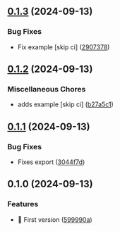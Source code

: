 

## [0.1.3](https://github.com/AlejandroRM-DEV/Leaflet.MarkerMotion-React/compare/0.1.2...0.1.3) (2024-09-13)


### Bug Fixes

* Fix example [skip ci] ([2907378](https://github.com/AlejandroRM-DEV/Leaflet.MarkerMotion-React/commit/290737812cafc38f5a6f725b0df9e1c84b4ec5ae))

## [0.1.2](https://github.com/AlejandroRM-DEV/Leaflet.MarkerMotion-React/compare/0.1.1...0.1.2) (2024-09-13)


### Miscellaneous Chores

* adds example [skip ci] ([b27a5c1](https://github.com/AlejandroRM-DEV/Leaflet.MarkerMotion-React/commit/b27a5c1440e24daed82346bc4cfab2dc78f38534))

## [0.1.1](https://github.com/AlejandroRM-DEV/Leaflet.MarkerMotion-React/compare/0.1.0...0.1.1) (2024-09-13)


### Bug Fixes

* Fixes export ([3044f7d](https://github.com/AlejandroRM-DEV/Leaflet.MarkerMotion-React/commit/3044f7df170fcc4172ee56496bce40a0a2a0bad6))

## 0.1.0 (2024-09-13)


### Features

* :bookmark: First version ([599990a](https://github.com/AlejandroRM-DEV/Leaflet.MarkerMotion-React/commit/599990a6b9831d51ed49b27daf217ab07ff58c1b))
